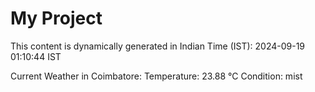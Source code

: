 # My Project

This content is dynamically generated in Indian Time (IST): 2024-09-19 01:10:44 IST


Current Weather in Coimbatore:
Temperature: 23.88 °C
Condition: mist

